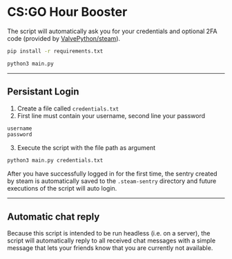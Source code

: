 # CS:GO Hour Booster

The script will automatically ask you for your credentials and optional 2FA code (provided by [ValvePython/steam](https://github.com/ValvePython/steam)).

```sh
pip install -r requirements.txt

python3 main.py
```

---

## Persistant Login

1. Create a file called `credentials.txt`
2. First line must contain your username, second line your password

```txt
username
password
```

3. Execute the script with the file path as argument

```sh
python3 main.py credentials.txt
```

After you have successfully logged in for the first time, the sentry created by steam is automatically saved to the `.steam-sentry` directory and future executions of the script will auto login.

---

## Automatic chat reply

Because this script is intended to be run headless (i.e. on a server), the script will automatically reply to all received chat messages with a simple message that lets your friends know that you are currently not available.
